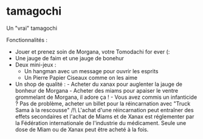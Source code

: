 # tamagochi
Un "vrai" tamagochi

Fonctionnalités : 
  - Jouer et prenez soin de Morgana, votre Tomodachi for ever (:
  - Une jauge de faim et une jauge de bonehur
  - Deux mini-jeux :
    - Un hangman avec un message pour ouvrir les esprits 
    - Un Pierre Papier Ciseaux comme on les aime
   - Un shop de qualité :
    - Acheter du xanax pour auglenter la jauge de bonheur de Morgana
    - Acheter des miams pour apaiser le ventre grommelant de Morgana, il adore ça !
    - Vous avez commis un infanticide ? Pas de problème, acheter un billet pour la réincarnation avec "Truck Sama à la rescousse" 
      /!\ L'achat d'une réincarnation peut entraîner des effets secondaires et l'achat de Miams et de Xanax est réglementer par la Fédération internationale de       l'industrie du médicament. Seule une dose de Miam ou de Xanax peut être acheté à la fois.
